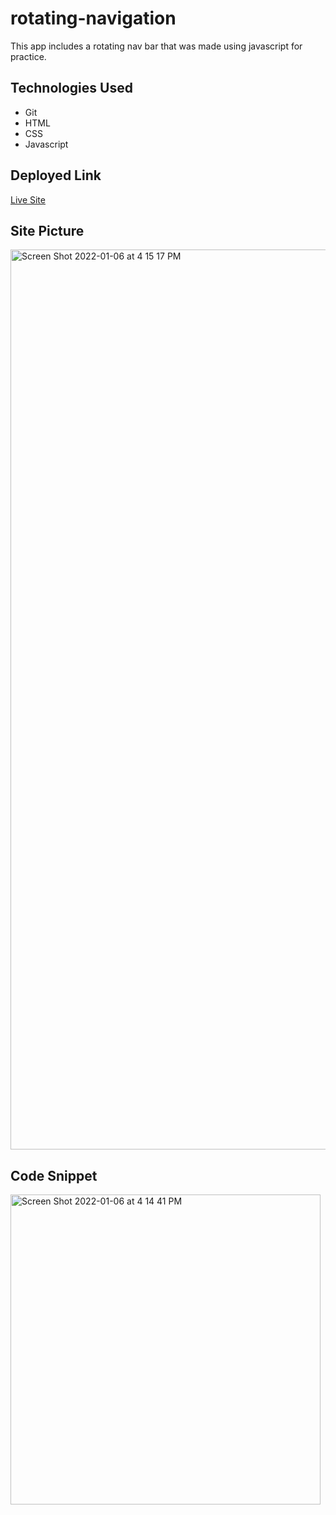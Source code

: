 # rotating-navigation

This app includes a rotating nav bar that was made using javascript for practice. 

## Technologies Used 

* Git
* HTML
* CSS
* Javascript

## Deployed Link

[Live Site](https://gabrielcrosetti.github.io/rotating-navigation-page/)

## Site Picture
<img width="1440" alt="Screen Shot 2022-01-06 at 4 15 17 PM" src="https://user-images.githubusercontent.com/89226867/148459886-0f1d5645-1f76-494a-a8ad-ce6f39be8ec3.png">

## Code Snippet 
<img width="496" alt="Screen Shot 2022-01-06 at 4 14 41 PM" src="https://user-images.githubusercontent.com/89226867/148459922-d8dc30aa-c2dc-4985-a990-8b8ba9775292.png">
